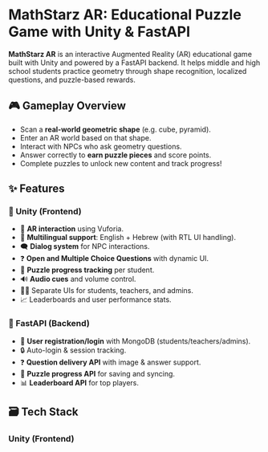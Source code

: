 # MathStarz AR: Educational Puzzle Game with Unity & FastAPI

**MathStarz AR** is an interactive Augmented Reality (AR) educational game built with Unity and powered by a FastAPI backend. It helps middle and high school students practice geometry through shape recognition, localized questions, and puzzle-based rewards.

## 🎮 Gameplay Overview

- Scan a **real-world geometric shape** (e.g. cube, pyramid).
- Enter an AR world based on that shape.
- Interact with NPCs who ask geometry questions.
- Answer correctly to **earn puzzle pieces** and score points.
- Complete puzzles to unlock new content and track progress!

## ✨ Features

### 🔷 Unity (Frontend)
- 📱 **AR interaction** using Vuforia.
- 👤 **Multilingual support**: English + Hebrew (with RTL UI handling).
- 🗨️ **Dialog system** for NPC interactions.
- ❓ **Open and Multiple Choice Questions** with dynamic UI.
- 🧩 **Puzzle progress tracking** per student.
- 🔊 **Audio cues** and volume control.
- 🧑‍🏫 Separate UIs for students, teachers, and admins.
- 📈 Leaderboards and user performance stats.

### 🔶 FastAPI (Backend)
- 🧑 **User registration/login** with MongoDB (students/teachers/admins).
- 🔒 Auto-login & session tracking.
- ❓ **Question delivery API** with image & answer support.
- 🧠 **Puzzle progress API** for saving and syncing.
- 📊 **Leaderboard API** for top players.

## 🗃️ Tech Stack

### Unity (Frontend)
